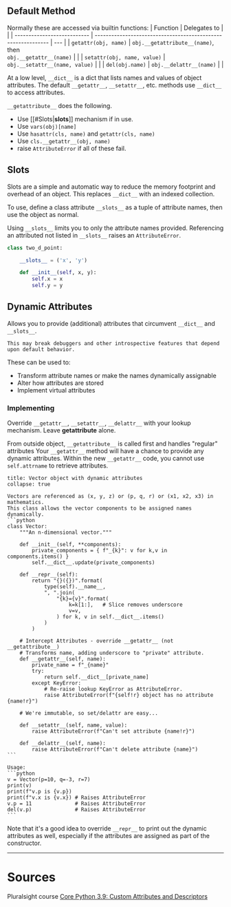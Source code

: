
```toc
```

## Default Method

Normally these are accessed via builtin functions:
| Function                    | Delegates to                                                  |     |
| --------------------------- | ------------------------------------------------------------- | --- |
| `getattr(obj, name)`        | `obj.__getattribute__(name)`, then<br>`obj.__getattr__(name)` |     |
| `setattr(obj, name, value)` | `obj.__setattr__(name, value)`                                |     |
| `del(obj.name)`             | `obj.__delattr__(name)`                                                              |     |

At a low level, `__dict__` is a dict that lists names and values of object attributes. The default `__getattr__`, `__setattr__`, etc. methods use `__dict__` to access attributes.

`__getattribute__` does the following.
- Use [[#Slots|__slots__]] mechanism if in use.
- Use `vars(obj)[name]`
- Use `hasattr(cls, name)` and `getattr(cls, name)`
- Use `cls.__getattr__(obj, name)`
- raise `AttributeError` if all of these fail.

## Slots
Slots are a simple and automatic way to reduce the memory footprint and overhead of an object. This replaces `__dict__` with an indexed collection.

To use, define a class attribute `__slots__` as a tuple of attribute names, then use the object as normal.

Using `__slots__` limits you to only the attribute names provided. Referencing an attributed not listed in `__slots__` raises an `AttributeError`.

```python
class two_d_point:

	__slots__ = ('x', 'y')

	def __init__(self, x, y):
		self.x = x
		self.y = y
```


## Dynamic Attributes

Allows you to provide (additional) attributes that circumvent `__dict__` and `__slots__`.

```ad-warning
This may break debuggers and other introspective features that depend upon default behavior.
```

These can be used to:
- Transform attribute names or make the names dynamically assignable
- Alter how attributes are stored
- Implement virtual attributes

### Implementing
Override `__getattr__`, `__setattr__`, `__delattr__` with your lookup mechanism.
Leave __getattribute__ alone.

From outside object, `__getattribute__` is called first and handles "regular" attributes
Your `__getattr__` method will have a chance to provide any dynamic attributes.
Within the new `__getattr__` code, you cannot use `self.attrname` to retrieve attributes.

````ad-example
title: Vector object with dynamic attributes
collapse: true

Vectors are referenced as (x, y, z) or (p, q, r) or (x1, x2, x3) in mathematics.
This class allows the vector components to be assigned names dynamically.
```python
class Vector:
    """An n-dimensional vector."""

    def __init__(self, **components):
        private_components = { f"_{k}": v for k,v in components.items() }
        self.__dict__.update(private_components)

    def __repr__(self):
        return "{}({})".format(
            type(self).__name__,
            ", ".join(
                "{k}={v}".format(
                    k=k[1:],   # Slice removes underscore
                    v=v,
                ) for k, v in self.__dict__.items()
            )
        )
    
    # Intercept Attributes - override __getattr__ (not __getattribute__)
	# Transforms name, adding underscore to "private" attribute.
    def __getattr__(self, name):
        private_name = f"_{name}"
        try:
            return self.__dict__[private_name]
        except KeyError:
			# Re-raise lookup KeyError as AttributeError.
            raise AttributeError(f"{self!r} object has no attribute {name!r}")

	# We're immutable, so set/delattr are easy...

    def __setattr__(self, name, value):
        raise AttributeError(f"Can't set attribute {name!r}")

    def __delattr__(self, name):
        raise AttributeError(f"Can't delete attribute {name}")
```

Usage:
```python
v = Vector(p=10, q=-3, r=7)
print(v)
print(f"v.p is {v.p})
print(f"v.x is {v.x}) # Raises AttributeError
v.p = 11              # Raises AttributeError
del(v.p)              # Raises AttributeError
```
````

Note that it's a good idea to override `__repr__` to print out the dynamic attributes as well, especially if the attributes are assigned as part of the constructor.

---
# Sources
Pluralsight course [Core Python 3.9: Custom Attributes and Descriptors](https://app.pluralsight.com/library/courses/core-python-custom-attributes-descriptors)
